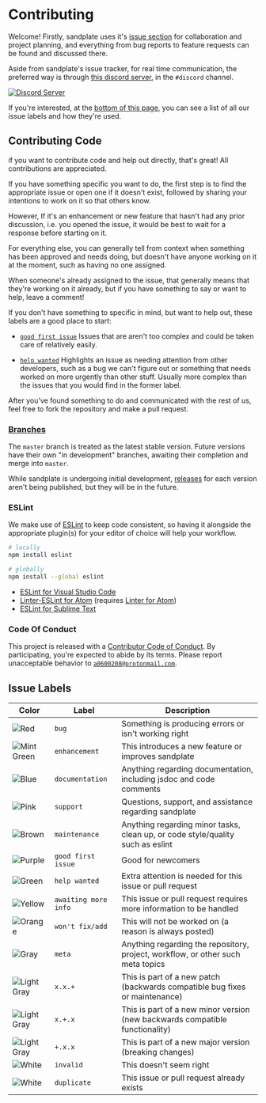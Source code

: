 # Contributing

Welcome! Firstly, sandplate uses it's [issue section](https://github.com/06000208/sandplate/issues) for collaboration and project planning, and everything from bug reports to feature requests can be found and discussed there. 

Aside from sandplate's issue tracker, for real time communication, the preferred way is through [this discord server](https://discord.gg/xErQY6M), in the `#discord` channel.

<a href="https://discord.gg/xErQY6M"><img src="https://discordapp.com/api/guilds/273550655673860106/embed.png" alt="Discord Server" /></a>

If you're interested, at the [bottom of this page](#labels), you can see a list of all our issue labels and how they're used.

## Contributing Code

if you want to contribute code and help out directly, that's great! All contributions are appreciated.

If you have something specific you want to do, the first step is to find the appropriate issue or open one if it doesn't exist, followed by sharing your intentions to work on it so that others know.

However, If it's an enhancement or new feature that hasn't had any prior discussion, i.e. you opened the issue, it would be best to wait for a response before starting on it.

For everything else, you can generally tell from context when something has been approved and needs doing, but doesn't have anyone working on it at the moment, such as having no one assigned.

When someone's already assigned to the issue, that generally means that they're working on it already, but if you have something to say or want to help, leave a comment!

If you don't have something to specific in mind, but want to help out, these labels are a good place to start:

- [`good first issue`](https://github.com/06000208/sandplate/labels/good%20first%20issue) Issues that are aren't too complex and could be taken care of relatively easily.

- [`help wanted`](https://github.com/06000208/sandplate/labels/help%20wanted) Highlights an issue as needing attention from other developers, such as a bug we can't figure out or something that needs worked on more urgently than other stuff. Usually more complex than the issues that you would find in the former label.

After you've found something to do and communicated with the rest of us, feel free to fork the repository and make a pull request.

### [Branches](https://github.com/06000208/sandplate/branches)

The `master` branch is treated as the latest stable version. Future versions have their own "in development" branches, awaiting their completion and merge into `master`.

While sandplate is undergoing initial development, [releases](https://github.com/06000208/sandplate/releases/) for each version aren't being published, but they will be in the future.

### ESLint

We make use of [ESLint](https://www.npmjs.com/package/eslint) to keep code consistent, so having it alongside the appropriate plugin(s) for your editor of choice will help your workflow.

```bash
# locally
npm install eslint

# globally
npm install --global eslint
```

- [ESLint for Visual Studio Code](https://marketplace.visualstudio.com/items?itemName=dbaeumer.vscode-eslint)
- [Linter-ESLint for Atom](https://atom.io/packages/linter-eslint) (requires [Linter for Atom](https://atom.io/packages/linter))
- [ESLint for Sublime Text](https://packagecontrol.io/packages/ESLint)

### Code Of Conduct

This project is released with a [Contributor Code of Conduct](CODE_OF_CONDUCT.md). By participating, you're expected to abide by its terms. Please report unacceptable behavior to [`a0600208@protonmail.com`](mailto:a0600208@protonmail.com).

## Issue Labels <a id="labels"></a>

| Color | Label | Description |
|-------|-------|-------------|
| ![Red](https://satyr.io/64x16/e36875?text=+)        | `bug`                | Something is producing errors or isn't working right                            |
| ![Mint Green](https://satyr.io/64x16/97e6c6?text=+) | `enhancement`        | This introduces a new feature or improves sandplate                             |
| ![Blue](https://satyr.io/64x16/90cff5?text=+)       | `documentation`      | Anything regarding documentation, including jsdoc and code comments             |
| ![Pink](https://satyr.io/64x16/e6a9e8?text=+)       | `support`            | Questions, support, and assistance regarding sandplate                          |
| ![Brown](https://satyr.io/64x16/cfb6a3?text=+)      | `maintenance`        | Anything regarding minor tasks, clean up, or code style/quality such as eslint  |
| ![Purple](https://satyr.io/64x16/bfb0e8?text=+)     | `good first issue`   | Good for newcomers                                                              |
| ![Green](https://satyr.io/64x16/a5db88?text=+)      | `help wanted`        | Extra attention is needed for this issue or pull request                        |
| ![Yellow](https://satyr.io/64x16/f5d56e?text=+)     | `awaiting more info` | This issue or pull request requires more information to be handled              |
| ![Orange](https://satyr.io/64x16/edb468?text=+)     | `won't fix/add`      | This will not be worked on (a reason is always posted)                          |
| ![Gray](https://satyr.io/64x16/9e9e9e?text=+)       | `meta`               | Anything regarding the repository, project, workflow, or other such meta topics |
| ![Light Gray](https://satyr.io/64x16/d4d4d4?text=+) | `x.x.+`              | This is part of a new patch (backwards compatible bug fixes or maintenance)     |
| ![Light Gray](https://satyr.io/64x16/d4d4d4?text=+) | `x.+.x`              | This is part of a new minor version (new backwards compatible functionality)    |
| ![Light Gray](https://satyr.io/64x16/d4d4d4?text=+) | `+.x.x`              | This is part of a new major version (breaking changes)                          |
| ![White](https://satyr.io/64x16/ffffff?text=+)      | `invalid`            | This doesn't seem right                                                         |
| ![White](https://satyr.io/64x16/ffffff?text=+)      | `duplicate`          | This issue or pull request already exists     
